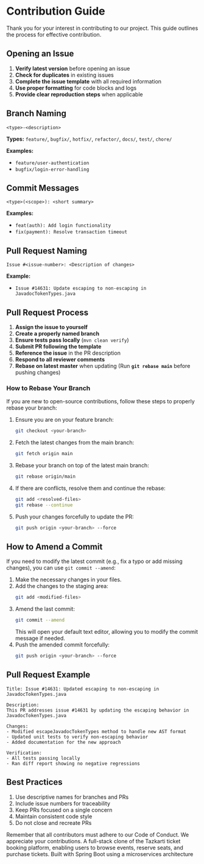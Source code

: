 # Contribution Guide

Thank you for your interest in contributing to our project. This guide outlines the process for effective contribution.

## Opening an Issue

1. **Verify latest version** before opening an issue
2. **Check for duplicates** in existing issues
3. **Complete the issue template** with all required information
4. **Use proper formatting** for code blocks and logs
5. **Provide clear reproduction steps** when applicable

## Branch Naming

```
<type>-<description>
```

**Types:** `feature/`, `bugfix/`, `hotfix/`, `refactor/`, `docs/`, `test/`, `chore/`

**Examples:**
- `feature/user-authentication`
- `bugfix/login-error-handling`

## Commit Messages

```
<type>(<scope>): <short summary>
```

**Examples:**
- `feat(auth): Add login functionality`
- `fix(payment): Resolve transaction timeout`

## Pull Request Naming

```
Issue #<issue-number>: <Description of changes>
```

**Example:**
- `Issue #14631: Update escaping to non-escaping in JavadocTokenTypes.java`

## Pull Request Process

1. **Assign the issue to yourself**
2. **Create a properly named branch**
3. **Ensure tests pass locally** (`mvn clean verify`)
4. **Submit PR following the template**
5. **Reference the issue** in the PR description
8. **Respond to all reviewer comments**
9. **Rebase on latest master** when updating (Run **`git rebase main`** before pushing changes)

### How to Rebase Your Branch
If you are new to open-source contributions, follow these steps to properly rebase your branch:

1. Ensure you are on your feature branch:
   ```sh
   git checkout <your-branch>
   ```
2. Fetch the latest changes from the main branch:
   ```sh
   git fetch origin main
   ```
3. Rebase your branch on top of the latest main branch:
   ```sh
   git rebase origin/main
   ```
4. If there are conflicts, resolve them and continue the rebase:
   ```sh
   git add <resolved-files>
   git rebase --continue
   ```
5. Push your changes forcefully to update the PR:
   ```sh
   git push origin <your-branch> --force
   ```

## How to Amend a Commit
If you need to modify the latest commit (e.g., fix a typo or add missing changes), you can use `git commit --amend`:

1. Make the necessary changes in your files.
2. Add the changes to the staging area:
   ```sh
   git add <modified-files>
   ```
3. Amend the last commit:
   ```sh
   git commit --amend
   ```
   This will open your default text editor, allowing you to modify the commit message if needed.
4. Push the amended commit forcefully:
   ```sh
   git push origin <your-branch> --force
   ```

## Pull Request Example

```
Title: Issue #14631: Updated escaping to non-escaping in JavadocTokenTypes.java

Description:
This PR addresses issue #14631 by updating the escaping behavior in JavadocTokenTypes.java

Changes:
- Modified escapeJavadocTokenTypes method to handle new AST format
- Updated unit tests to verify non-escaping behavior
- Added documentation for the new approach

Verification:
- All tests passing locally
- Ran diff report showing no negative regressions
```

## Best Practices

1. Use descriptive names for branches and PRs
2. Include issue numbers for traceability
3. Keep PRs focused on a single concern
4. Maintain consistent code style
5. Do not close and recreate PRs

Remember that all contributors must adhere to our Code of Conduct. We appreciate your contributions.
A full-stack clone of the Tazkarti ticket booking platform, enabling users to browse events, reserve seats, and purchase tickets. Built with Spring Boot using a microservices architecture

